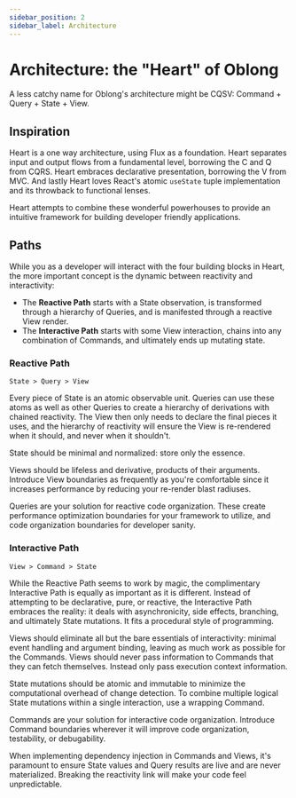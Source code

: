 ```yaml
---
sidebar_position: 2
sidebar_label: Architecture
---
```


# Architecture: the "Heart" of Oblong

A less catchy name for Oblong's architecture might be CQSV: Command + Query + State + View.

## Inspiration

Heart is a one way architecture, using Flux as a foundation. Heart separates input and output flows from a fundamental level, borrowing the C and Q from CQRS. Heart embraces declarative presentation, borrowing the V from MVC. And lastly Heart loves React's atomic `useState` tuple implementation and its throwback to functional lenses.

Heart attempts to combine these wonderful powerhouses to provide an intuitive framework for building developer friendly applications.

## Paths

While you as a developer will interact with the four building blocks in Heart, the more important concept is the dynamic between reactivity and interactivity:

- The **Reactive Path** starts with a State observation, is transformed through a hierarchy of Queries, and is manifested through a reactive View render.
- The **Interactive Path** starts with some View interaction, chains into any combination of Commands, and ultimately ends up mutating state.

### Reactive Path

```
State > Query > View
```

Every piece of State is an atomic observable unit. Queries can use these atoms as well as other Queries to create a hierarchy of derivations with chained reactivity. The View then only needs to declare the final pieces it uses, and the hierarchy of reactivity will ensure the View is re-rendered when it should, and never when it shouldn't.

State should be minimal and normalized: store only the essence.

Views should be lifeless and derivative, products of their arguments. Introduce View boundaries as frequently as you're comfortable since it increases performance by reducing your re-render blast radiuses.

Queries are your solution for reactive code organization. These create performance optimization boundaries for your framework to utilize, and code organization boundaries for developer sanity.

### Interactive Path

```
View > Command > State
```

While the Reactive Path seems to work by magic, the complimentary Interactive Path is equally as important as it is different. Instead of attempting to be declarative, pure, or reactive, the Interactive Path embraces the reality: it deals with asynchronicity, side effects, branching, and ultimately State mutations. It fits a procedural style of programming.

Views should eliminate all but the bare essentials of interactivity: minimal event handling and argument binding, leaving as much work as possible for the Commands. Views should never pass information to Commands that they can fetch themselves. Instead only pass execution context information.

State mutations should be atomic and immutable to minimize the computational overhead of change detection. To combine multiple logical State mutations within a single interaction, use a wrapping Command.

Commands are your solution for interactive code organization. Introduce Command boundaries wherever it will improve code organization, testability, or debugability.

When implementing dependency injection in Commands and Views, it's paramount to ensure State values and Query results are live and are never materialized. Breaking the reactivity link will make your code feel unpredictable.
